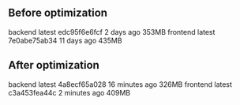 ## Before optimization
backend                       latest              edc95f6e6fcf        2 days ago          353MB
frontend                      latest              7e0abe75ab34        11 days ago         435MB
## After optimization
backend                       latest              4a8ecf65a028        16 minutes ago      326MB
frontend                      latest              c3a453fea44c        2 minutes ago       409MB
